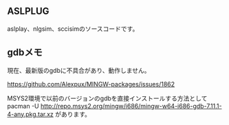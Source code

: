 ## ASLPLUG
aslplay、nlgsim、sccisimのソースコードです。


## gdbメモ
現在、最新版のgdbに不具合があり、動作しません。

https://github.com/Alexpux/MINGW-packages/issues/1862

MSYS2環境で以前のバージョンのgdbを直接インストールする方法として
pacman -U http://repo.msys2.org/mingw/i686/mingw-w64-i686-gdb-7.11.1-4-any.pkg.tar.xz
があります。

